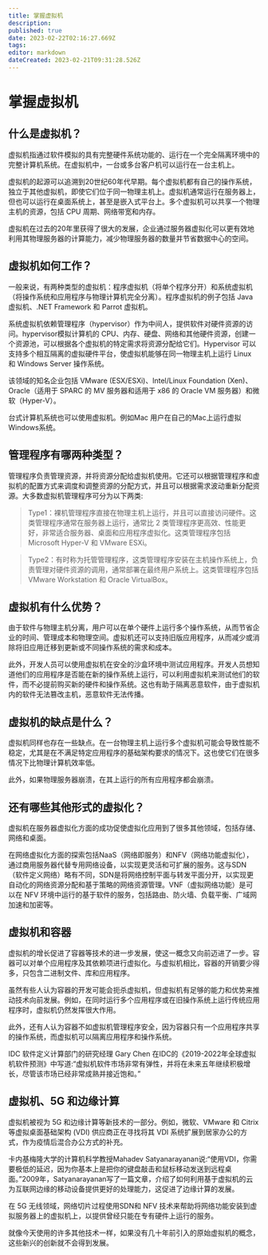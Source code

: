 ```yaml
---
title: 掌握虚拟机
description: 
published: true
date: 2023-02-22T02:16:27.669Z
tags: 
editor: markdown
dateCreated: 2023-02-21T09:31:28.526Z
---
```


# 掌握虚拟机
## 什么是虚拟机？

虚拟机指通过软件模拟的具有完整硬件系统功能的、运行在一个完全隔离环境中的完整计算机系统。在虚拟机中，一台或多台客户机可以运行在一台主机上。
 
虚拟机的起源可以追溯到20世纪60年代早期。每个虚拟机都有自己的操作系统，独立于其他虚拟机，即使它们位于同一物理主机上。虚拟机通常运行在服务器上，但也可以运行在桌面系统上，甚至是嵌入式平台上。多个虚拟机可以共享一个物理主机的资源，包括 CPU 周期、网络带宽和内存。
 
虚拟机在过去的20年里获得了很大的发展，企业通过服务器虚拟化可以更有效地利用其物理服务器的计算能力，减少物理服务器的数量并节省数据中心的空间。 

## 虚拟机如何工作？

一般来说，有两种类型的虚拟机：程序虚拟机（将单个程序分开）和系统虚拟机（将操作系统和应用程序与物理计算机完全分离）。程序虚拟机的例子包括 Java 虚拟机、.NET Framework 和 Parrot 虚拟机。
 
系统虚拟机依赖管理程序（hypervisor）作为中间人，提供软件对硬件资源的访问。hypervisor模拟计算机的 CPU、内存、硬盘、网络和其他硬件资源，创建一个资源池，可以根据各个虚拟机的特定需求将资源分配给它们。Hypervisor 可以支持多个相互隔离的虚拟硬件平台，使虚拟机能够在同一物理主机上运行 Linux 和 Windows Server 操作系统。
 
该领域的知名企业包括 VMware (ESX/ESXi)、Intel/Linux Foundation (Xen)、Oracle（适用于 SPARC 的 MV 服务器和适用于 x86 的 Oracle VM 服务器）和微软（Hyper-V）。
 
台式计算机系统也可以使用虚拟机。例如Mac 用户在自己的Mac上运行虚拟Windows系统。

## 管理程序有哪两种类型？

管理程序负责管理资源，并将资源分配给虚拟机使用。它还可以根据管理程序和虚拟机的配置方式来调度和调整资源的分配方式，并且可以根据需求波动重新分配资源。大多数虚拟机管理程序可分为以下两类:

> Type1：裸机管理程序直接在物理主机上运行，并且可以直接访问硬件。这类管理程序通常在服务器上运行，通常比 2 类管理程序更高效、性能更好，非常适合服务器、桌面和应用程序虚拟化。这类管理程序包括 Microsoft Hyper-V 和 VMware ESXi。

> Type2：有时称为托管管理程序，这类管理程序安装在主机操作系统上，负责管理对硬件资源的调用，通常部署在最终用户系统上。这类管理程序包括 VMware Workstation 和 Oracle VirtualBox。

## 虚拟机有什么优势？

由于软件与物理主机分离，用户可以在单个硬件上运行多个操作系统，从而节省企业的时间、管理成本和物理空间。虚拟机还可以支持旧版应用程序，从而减少或消除将旧应用迁移到更新或不同操作系统的需求和成本。
 
此外，开发人员可以使用虚拟机在安全的沙盒环境中测试应用程序。开发人员想知道他们的应用程序是否能在新的操作系统上运行，可以利用虚拟机来测试他们的软件，而不必提前购买新的硬件和操作系统。这也有助于隔离恶意软件，由于虚拟机内的软件无法篡改主机，恶意软件无法传播。

## 虚拟机的缺点是什么？

虚拟机同样也存在一些缺点。在一台物理主机上运行多个虚拟机可能会导致性能不稳定，尤其是在不满足特定应用程序的基础架构要求的情况下。这也使它们在很多情况下比物理计算机效率低。
 
此外，如果物理服务器崩溃，在其上运行的所有应用程序都会崩溃。

## 还有哪些其他形式的虚拟化？

虚拟机在服务器虚拟化方面的成功促使虚拟化应用到了很多其他领域，包括存储、网络和桌面。
 
在网络虚拟化方面的探索包括NaaS（网络即服务）和NFV（网络功能虚拟化），通过商用服务器代替专用网络设备，以实现更灵活和可扩展的服务。这与SDN（软件定义网络）略有不同，SDN是将网络控制平面与转发平面分开，以实现更自动化的网络资源分配和基于策略的网络资源管理。VNF（虚拟网络功能）是可以在 NFV 环境中运行的基于软件的服务，包括路由、防火墙、负载平衡、广域网加速和加密等。

## 虚拟机和容器

虚拟机的增长促进了容器等技术的进一步发展，使这一概念又向前迈进了一步。容器可以对单个应用程序及其依赖项进行虚拟化。与虚拟机相比，容器的开销要少得多，只包含二进制文件、库和应用程序。
 
虽然有些人认为容器的开发可能会扼杀虚拟机，但虚拟机有足够的能力和优势来推动技术向前发展。例如，在同时运行多个应用程序或在旧操作系统上运行传统应用程序时，虚拟机仍然发挥很大作用。
 
此外，还有人认为容器不如虚拟机管理程序安全，因为容器只有一个应用程序共享的操作系统，而虚拟机可以隔离应用程序和操作系统。
 
IDC 软件定义计算部门的研究经理 Gary Chen 在IDC的《2019-2022年全球虚拟机软件预测》中写道:“虚拟机软件市场非常有弹性，并将在未来五年继续积极增长，尽管该市场已经非常成熟并接近饱和。”
 
## 虚拟机、5G 和边缘计算

虚拟机被视为 5G 和边缘计算等新技术的一部分。例如，微软、VMware 和 Citrix 等虚拟桌面基础架构 (VDI) 供应商正在寻找将其 VDI 系统扩展到居家办公的方式，作为疫情后混合办公方式的补充。
 
卡内基梅隆大学的计算机科学教授Mahadev Satyanarayanan说:“使用VDI，你需要极低的延迟，因为你基本上是把你的键盘敲击和鼠标移动发送到远程桌面。”2009年，Satyanarayanan写了一篇文章，介绍了如何利用基于虚拟机的云为互联网边缘的移动设备提供更好的处理能力，这促进了边缘计算的发展。
 
在 5G 无线领域，网络切片过程使用SDN和 NFV 技术来帮助将网络功能安装到虚拟服务器上的虚拟机上，以提供曾经只能在专有硬件上运行的服务。
 
就像今天使用的许多其他技术一样，如果没有几十年前引入的原始虚拟机的概念，这些新兴的创新就不会得到发展。

